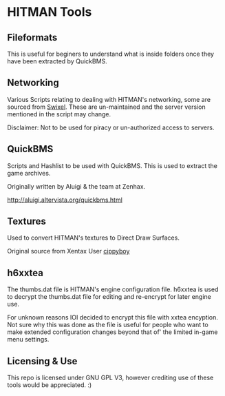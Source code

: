# HITMAN Tools

## Fileformats
This is useful for beginers to understand what is inside folders once they have been extracted by QuickBMS.

## Networking
Various Scripts relating to dealing with HITMAN's networking, some are sourced from [Swixel](https://github.com/swixel).
These are un-maintained and the server version mentioned in the script may change.

Disclaimer: Not to be used for piracy or un-authorized access to servers.

## QuickBMS
Scripts and Hashlist to be used with QuickBMS. This is used to extract the game archives.

Originally written by Aluigi & the team at Zenhax.

http://aluigi.altervista.org/quickbms.html

## Textures
Used to convert HITMAN's textures to Direct Draw Surfaces.

Original source from Xentax User [cippyboy](https://github.com/cippyboy)

## h6xxtea
The thumbs.dat file is HITMAN's engine configuration file. 
h6xxtea is used to decrypt the thumbs.dat file for editing and re-encrypt for later engine use.

For unknown reasons IOI decided to encrypt this file with xxtea encyption. Not sure why this was done as the file is useful for people who want to make extended configuration changes beyond that of' the limited in-game menu settings.

## Licensing & Use
This repo is licensed under GNU GPL V3, however crediting use of these tools would be appreciated. :)
